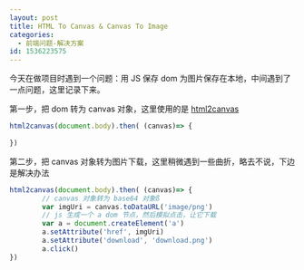 ```yaml
---
layout: post
title: HTML To Canvas & Canvas To Image
categories:
  - 前端问题-解决方案
id: 1536223575
---
```


今天在做项目时遇到一个问题：用 JS 保存 dom 为图片保存在本地，中间遇到了一点问题，这里记录下来。

第一步，把 dom 转为 canvas 对象，这里使用的是 [html2canvas](https://html2canvas.hertzen.com/)

```javascript
html2canvas(document.body).then( (canvas)=> {
          
})
```

第二步，把 canvas 对象转为图片下载，这里稍微遇到一些曲折，略去不说，下边是解决办法

```javascript
html2canvas(document.body).then( (canvas)=> {
        // canvas 对象转为 base64 对象ß
        var imgUri = canvas.toDataURL('image/png')
        // js 生成一个 a dom 节点，然后模拟点击，让它下载
        var a = document.createElement('a')
        a.setAttribute('href', imgUri)
        a.setAttribute('download', 'download.png')
        a.click()
})
```